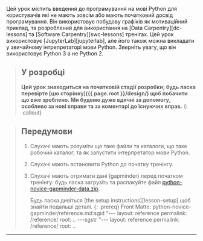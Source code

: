 Цей урок містить введення до програмування на мові Python для користувачів які не мають зовсім або мають початковий
досвід програмування. Він використовує побудову графіків як мотиваційний приклад, та розроблений для використання на
[Data Carpentry][dc-lessons] та [Software Carpentry][swc-lessons] тренігах. 
Цей урок використовує [JupyterLab][jupyterlab], але його також можна викладати у звичайному інтрепретаторі мови Python.
Зверніть увагу, що він використовує Python 3 а не Python 2.

> ## У розробці
>
> **Цей урок знаходиться на початковій стадії розробки;
> будь ласка перевірте [цю сторінку]({{ page.root }}/design/)
> щоб побачити що вже зроблено.
> Ми будемо дуже вдячні за допомогу,
> особливо за нові вправи
> та за коментарі до їснуючих вправ.**
{: .callout}

> ## Передумови
>
> 1.  Слухачі мають розуміти що таке файли та каталоги,
>     що таке робочий каталог,
>     та як запустити інтерпретатор мови Python.
>
> 2. Слухачі мають встановити Python до початку тренінгу.
>
> 3. Слухачі мають отримати дані (gapminder) перед початком тренінгу:
>    будь ласка загрузіть та распакуйте файл 
>    [python-novice-gapminder-data.zip]({{page.root}}/files/python-novice-gapminder-data.zip).
>
>    Будь ласка дивіться [the setup instructions][lesson-setup]
>    щоб знайти подальші деталі.
{: .prereq} Front Matte: python-novice-gapminder/reference.md:sgid "---
layout: reference
permalink: /reference/
root: ..
---sgstr "---
layout: reference
permalink: /reference/
root: ..
---

